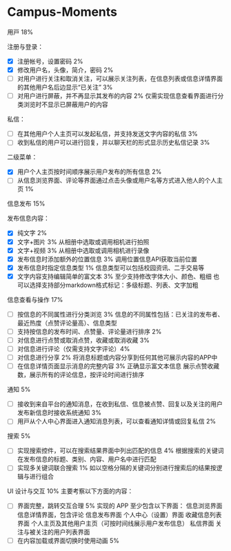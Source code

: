 # Campus-Moments

⽤⼾ 18%

注册与登录：

- [x] 注册帐号，设置密码 2%
- [x]  修改用户名，头像，简介，密码 2%
- [ ]  对用户进行关注和取消关注，可以展示关注列表，在信息列表或信息详情界面的其他用户名后边显示“已关注” 3%
- [ ]  对用户进行屏蔽，并不再显示其发布的内容 2%
  仅需实现信息查看界面进行分类浏览时不显示已屏蔽用户的内容

私信：

- [ ]  在其他用户个人主页可以发起私信，并支持发送文字内容的私信 3%
- [ ]  收到私信的用户可以进行回复，并以聊天栏的形式显示历史私信记录 3%

二级菜单：

- [x]  用户个人主页按时间顺序展示用户发布的所有信息 2%
- [ ]  从信息浏览界面、评论等界⾯通过点击头像或用户名等方式进⼊他⼈的个人主⻚ 1%

信息发布 15%

发布信息内容：

- [x] 纯文字 2%
- [x] 文字+图片 3%
	从相册中选取或调用相机进行拍照
- [x] 文字+视频 3%
	从相册中选取或调用相机进行录像
- [x] 发布信息时添加额外的位置信息 3%
	调用位置信息API获取当前位置
- [x] 发布信息时指定信息类型 1%
	信息类型可以包括校园资讯、二手交易等
- [x] 文字内容支持编辑简单的富文本 3%
	至少支持修改字体大小、颜色、粗细
	也可以选择支持部分markdown格式标记：多级标题、列表、文字加粗

信息查看与操作 17%

- [ ] 按信息的不同属性进行分类浏览 3%
	信息的不同属性包括：已关注的发布者、最近热度（点赞评论量高）、信息类型
- [ ] 支持按信息的发布时间、点赞量、评论量进行排序 2%
- [ ] 对信息进行点赞或取消点赞，收藏或取消收藏 3%
- [ ] 对信息进行评论（仅需支持文字评论）4%
- [ ] 对信息进行分享 2%
	将消息标题或内容分享到任何其他可展示内容的APP中
- [ ] 在信息详情页面显示消息的完整内容 3%
	正确显示富文本信息
	展示点赞收藏数，展示所有的评论信息，按评论时间进行排序

通知 5%

- [ ] 接收到来⾃平台的通知消息，在收到私信、信息被点赞、回复以及关注的用户发布新信息时接收系统通知 3%
- [ ] ⽤⼾从个⼈中⼼界⾯进⼊通知消息列表，可以查看通知详情或回复私信 2%

搜索 5%

- [ ] 实现搜索控件，可以在搜索结果界面中列出匹配的信息 4%
	根据搜索的关键词在发布信息的标题、类别、内容、用户名中进行匹配
- [ ] 实现多关键词联合搜索 1%
	如以空格分隔的关键词分别进行搜索后的结果按逻辑与进行组合

UI 设计与交互 10%
主要考察以下方面的内容：

- [ ] 界面完整，跳转交互合理 5%
	实现的 APP 至少包含以下界面：
	信息浏览界面
	信息详情界面，包含评论
	信息发布界面
	个人中心（设置）界面
	收藏信息列表界面
	个人主页及其他用户主页（可按时间线展示用户发布信息）
	私信界面
	关注与被关注的用户列表界面
- [ ] 在内容加载或界面切换时使用动画 5%